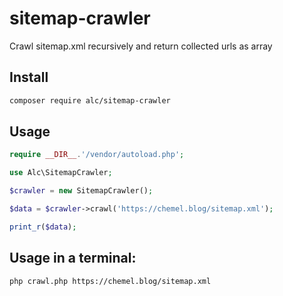 # sitemap-crawler
Crawl sitemap.xml recursively and return collected urls as array

## Install

```bash
composer require alc/sitemap-crawler
```

## Usage

```php
require __DIR__.'/vendor/autoload.php';

use Alc\SitemapCrawler;

$crawler = new SitemapCrawler();

$data = $crawler->crawl('https://chemel.blog/sitemap.xml');

print_r($data);
```

## Usage in a terminal:

```bash
php crawl.php https://chemel.blog/sitemap.xml
```

